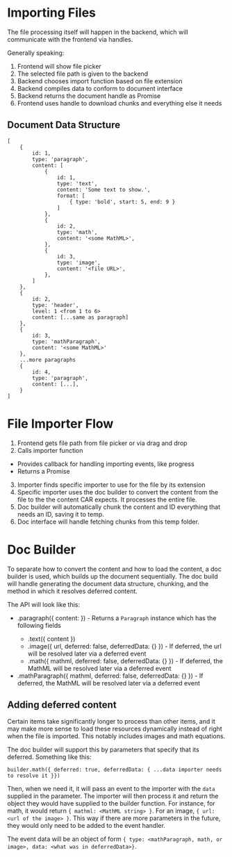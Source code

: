 # Importing Files

The file processing itself will happen in the backend, which will communicate with the frontend via handles.

Generally speaking:

1. Frontend will show file picker
2. The selected file path is given to the backend
3. Backend chooses import function based on file extension
4. Backend compiles data to conform to document interface
5. Backend returns the document handle as Promise
6. Frontend uses handle to download chunks and everything else it needs

## Document Data Structure

    [
        {
            id: 1,
            type: 'paragraph',
            content: [
                {
                    id: 1,
                    type: 'text',
                    content: 'Some text to show.',
                    format: [
                        { type: 'bold', start: 5, end: 9 }
                    ]
                },
                {
                    id: 2,
                    type: 'math',
                    content: '<some MathML>',
                },
                {
                    id: 3,
                    type: 'image',
                    content: '<file URL>',
                },
            ]
        },
        {
            id: 2,
            type: 'header',
            level: 1 <from 1 to 6>
            content: [...same as paragraph]
        },
        {
            id: 3,
            type: 'mathParagraph',
            content: '<some MathML>'
        },
        ...more paragraphs
        {
            id: 4,
            type: 'paragraph',
            content: [...],
        }
    ]

# File Importer Flow

1. Frontend gets file path from file picker or via drag and drop
2. Calls importer function
  * Provides callback for handling importing events, like progress
  * Returns a Promise
3. Importer finds specific importer to use for the file by its extension
4. Specific importer uses the doc builder to convert the content from the file to the the content CAR expects. It processes the entire file.
5. Doc builder will automatically chunk the content and ID everything that needs an ID, saving it to temp.
6. Doc interface will handle fetching chunks from this temp folder.

# Doc Builder

To separate how to convert the content and how to load the content, a doc builder is used, which builds up the document sequentially. The doc build will handle generating the document data structure, chunking, and the method in which it resolves deferred content.

The API will look like this:

* .paragraph({ content: <paragraphObject> }) - Returns a `Paragraph` instance which has the following fields
   - .text({ content })
   - .image({ url, deferred: false, deferredData: {} }) - If deferred, the url will be resolved later via a deferred event
   - .math({ mathml, deferred: false, deferredData: {} }) - If deferred, the MathML will be resolved later via a deferred event
* .mathParagraph({ mathml, deferred: false, deferredData: {} }) - If deferred, the MathML will be resolved later via a deferred event

## Adding deferred content

Certain items take significantly longer to process than other items, and it may make more sense to load these resources dynamically instead of right when the file is imported. This notably includes images and math equations.

The doc builder will support this by parameters that specify that its deferred. Something like this:

`builder.math({ deferred: true, deferredData: { ...data importer needs to resolve it }})`

Then, when we need it, it will pass an event to the importer with the `data` supplied in the parameter. The importer will then process it and return the object they would have supplied to the builder function. For instance, for math, it would return `{ mathml: <MathML string> }`. For an image, `{ url: <url of the image> }`. This way if there are more parameters in the future, they would only need to be added to the event handler.

The event data will be an object of form `{ type: <mathParagraph, math, or image>, data: <what was in deferredData>}`.

